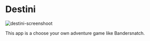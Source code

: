 # Destini

![destini-screenshoot](https://user-images.githubusercontent.com/48597730/100778255-d0636880-3417-11eb-8c5b-c83973523fad.png)

This app is a choose your own adventure game like Bandersnatch.